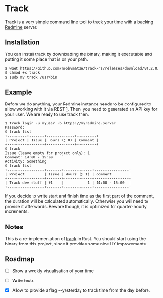 # Track

Track is a very simple command line tool to track your time with a 
backing [Redmine][redmine] server.


## Installation

You can install track by downloading the binary, making it executable
and putting it some place that is on your path.

```sh
$ wget https://github.com/noobymatze/track-rs/releases/download/v0.2.0/track
$ chmod +x track
$ sudo mv track /usr/bin
```


## Example

Before we do anything, your Redmine instance needs to be configured to
allow working with it via REST [1][rest]. Then, you need to generated
an API key for your user. We are ready to use track then.

```
$ track login -u myuser -b https://myredmine.server
Password: 
$ track list
+---------+-------+-------------+---------+
| Project | Issue | Hours (∑ 0) | Comment |
+---------+-------+-------------+---------+
$ track
Issue (leave empty for project only): 1
Comment: 14:00 - 15:00
Activity: Something
$ track list
+-----------------+-------+-------------+----------------+
| Project         | Issue | Hours (∑ 1) | Comment        |
+-----------------+-------+-------------+----------------+
| Track dev stuff | #1    |           1 | 14:00 - 15:00  |
+-----------------+-------+-------------+----------------+
```

If you decide to write start and finish time as the first part of the
comment, the duration will be calculated automatically. Otherwise you
will need to provide it afterwards. Beware though, it is optimized for
quarter-hourly increments.


## Notes

This is a re-implementation of [track][track] in Rust. You should
start using the binary from this project, since it provides some nice
UX improvements.


## Roadmap

- [ ] Show a weekly visualisation of your time
- [ ] Write tests
- [x] Allow to provide a flag --yesterday to track time from the day before.


[redmine]: https://www.redmine.org/
[rest]: https://www.redmine.org/projects/redmine/wiki/Rest_api
[track]: https://github.com/noobymatze/track
